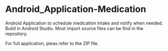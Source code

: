 # Android_Application-Medication
Android Application to schedule medication intake and notify when needed.
Build in Android Studio. 
Most import source files can be find in the repository.

For full application, pleas refer to the ZIP file. 
